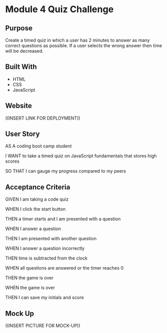 # Module 4 Quiz Challenge

## Purpose
Create a timed quiz in which a user has 2 minutes to answer as many correct questions as possible. 
If a user selects the wrong answer then time will be decreased. 

## Built With
* HTML
* CSS
* JavaScript

## Website

((INSERT LINK FOR DEPLOYMENT))

## User Story

AS A coding boot camp student

I WANT to take a timed quiz on JavaScript fundamentals that stores high scores

SO THAT I can gauge my progress compared to my peers

## Acceptance Criteria

GIVEN I am taking a code quiz

WHEN I click the start button

THEN a timer starts and I am presented with a question

WHEN I answer a question

THEN I am presented with another question

WHEN I answer a question incorrectly

THEN time is subtracted from the clock

WHEN all questions are answered or the timer reaches 0

THEN the game is over

WHEN the game is over

THEN I can save my initials and score

## Mock Up

((INSERT PICTURE FOR MOCK-UP))
